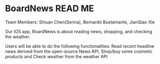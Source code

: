 # BoardNews READ ME

Team Members: Shiuan Chen(Serina), Bernardo Bustamante, JianQiao Xie

Our IOS app, BoardNews is about reading news, shopping, and checking the weather.

Users will be able to do the following functionalities: 
Read recent headline news derived from the open-source News API,
Shop/buy some cosmetic products and
Check weather from the weather API
